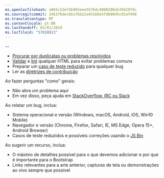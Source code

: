 ```yaml
---
ms.openlocfilehash: a065c53ef4b965eee5576dc4860208a53942979c
ms.sourcegitcommit: 24b1f6decbb17bb22a45166e5fdb0845c65af498
ms.translationtype: MT
ms.contentlocale: pt-BR
ms.lasthandoff: 03/01/2019
ms.locfileid: "57028813"
---
```

--

- [Procurar por duplicatas ou problemas resolvidos](https://github.com/twbs/bootstrap/issues?utf8=%E2%9C%93&q=is%3Aissue)
- [Validar](http://validator.w3.org/nu/) e [lint](https://github.com/twbs/bootlint#in-the-browser) qualquer HTML para evitar problemas comuns
- Preparar um [caso de teste reduzido](https://css-tricks.com/reduced-test-cases/) para qualquer bug
- Ler as [diretrizes de contribuição](https://github.com/twbs/bootstrap/blob/master/CONTRIBUTING.md)

Ao fazer perguntas "como" gerais:

- Não abra um problema aqui
- Em vez disso, peça ajuda em [StackOverflow, IRC ou Slack](https://github.com/twbs/bootstrap/blob/master/README.md#community)

Ao relatar um bug, inclua:

- Sistema operacional e versão (Windows, macOS, Android, iOS, Win10 Mobile)
- Navegador e versão (Chrome, Firefox, Safari, IE, MS Edge, Opera 15+, Android Browser)
- Casos de teste reduzidos e possíveis correções usando o [JS Bin](https://jsbin.com)

Ao sugerir um recurso, inclua:

- O máximo de detalhes possível para o que devemos adicionar e por que é importante para o Bootstrap
- Links relevantes para a arte anterior, capturas de tela ou demonstrações ao vivo sempre que possível
